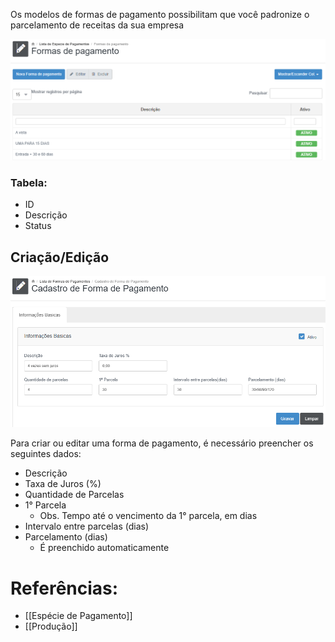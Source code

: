 Os modelos de formas de pagamento possibilitam que você padronize o parcelamento de receitas da sua empresa

![](/assets/Pasted_image_20250518211043.png)

### Tabela:
- ID
- Descrição
- Status


## Criação/Edição
![](/assets/Pasted_image_20250518211717.png)

Para criar ou editar uma forma de pagamento, é necessário preencher os seguintes dados:
- Descrição
- Taxa de Juros (%)
- Quantidade de Parcelas
- 1° Parcela
	- Obs. Tempo até o vencimento da 1° parcela, em dias
- Intervalo entre parcelas (dias)
- Parcelamento (dias)
	- É preenchido automaticamente

# Referências:
- [[Espécie de Pagamento]]
- [[Produção]]

